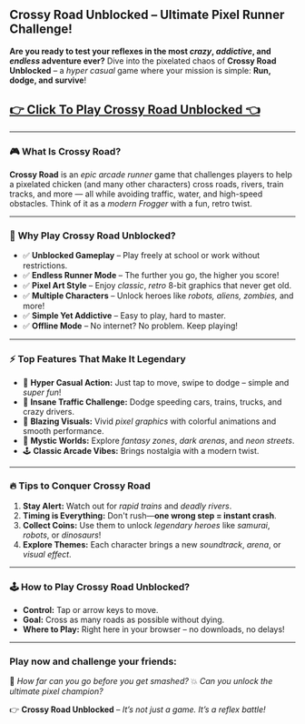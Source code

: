 ## **Crossy Road Unblocked – Ultimate Pixel Runner Challenge!**

**Are you ready to test your reflexes in the most *crazy*, *addictive*, and *endless* adventure ever?** Dive into the pixelated chaos of **Crossy Road Unblocked** – a *hyper casual* game where your mission is simple: **Run, dodge, and survive**!

## <a href="https://1kb.link/fT2jHJ">👉 Click To Play Crossy Road Unblocked 👈</a>

---

### 🎮 **What Is Crossy Road?**

**Crossy Road** is an *epic arcade runner* game that challenges players to help a pixelated chicken (and many other characters) cross roads, rivers, train tracks, and more — all while avoiding traffic, water, and high-speed obstacles. Think of it as a *modern Frogger* with a fun, retro twist.

---

### 🚀 **Why Play Crossy Road Unblocked?**

* ✅ **Unblocked Gameplay** – Play freely at school or work without restrictions.
* ✅ **Endless Runner Mode** – The further you go, the higher you score!
* ✅ **Pixel Art Style** – Enjoy *classic*, *retro* 8-bit graphics that never get old.
* ✅ **Multiple Characters** – Unlock heroes like *robots, aliens, zombies,* and more!
* ✅ **Simple Yet Addictive** – Easy to play, hard to master.
* ✅ **Offline Mode** – No internet? No problem. Keep playing!

---

### ⚡ **Top Features That Make It Legendary**

* 🐔 **Hyper Casual Action:** Just tap to move, swipe to dodge – simple and *super fun*!
* 🚗 **Insane Traffic Challenge:** Dodge speeding cars, trains, trucks, and crazy drivers.
* 🌈 **Blazing Visuals:** Vivid *pixel graphics* with colorful animations and smooth performance.
* 👾 **Mystic Worlds:** Explore *fantasy zones*, *dark arenas*, and *neon streets*.
* 🕹️ **Classic Arcade Vibes:** Brings nostalgia with a modern twist.

---

### 🔥 **Tips to Conquer Crossy Road**

1. **Stay Alert:** Watch out for *rapid trains* and *deadly rivers*.
2. **Timing is Everything:** Don't rush—**one wrong step = instant crash**.
3. **Collect Coins:** Use them to unlock *legendary heroes* like *samurai*, *robots*, or *dinosaurs*!
4. **Explore Themes:** Each character brings a new *soundtrack*, *arena*, or *visual effect*.

---

### 🕹️ **How to Play Crossy Road Unblocked?**

* **Control:** Tap or arrow keys to move.
* **Goal:** Cross as many roads as possible without dying.
* **Where to Play:** Right here in your browser – no downloads, no delays!

---

### **Play now and challenge your friends:**

🚀 *How far can you go before you get smashed?*
💥 *Can you unlock the ultimate pixel champion?*

👉 **Crossy Road Unblocked** – *It’s not just a game. It’s a reflex battle!*
